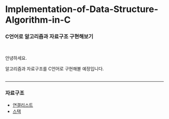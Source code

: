 # Implementation-of-Data-Structure-Algorithm-in-C
### C언어로 알고리즘과 자료구조 구현해보기
 
 
<br/>

안녕하세요.

알고리즘과 자료구조를 C언어로 구현해볼 예정입니다.
<br/>
<br/>

***

### 자료구조

* [연결리스트](https://github.com/MyungHyun-Ahn/Implementation-of-Data-Structure-Algorithm-in-C/tree/master/%EC%97%B0%EA%B2%B0%EB%A6%AC%EC%8A%A4%ED%8A%B8)
* [스택](https://github.com/MyungHyun-Ahn/Implementation-of-Data-Structure-Algorithm-in-C/tree/master/%EC%8A%A4%ED%83%9D)


